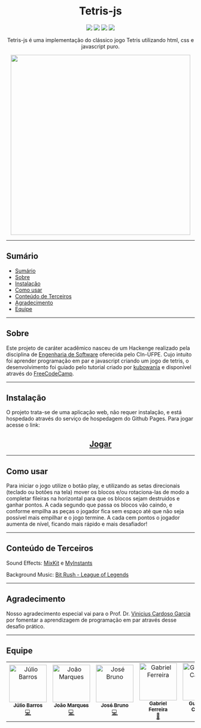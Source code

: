 <h1 align="center">Tetris-js</h1>

<p align="center">
<img src="https://img.shields.io/github/last-commit/kaesardev/tetris-js?style=plastic" />
<img src="https://img.shields.io/github/repo-size/kaesardev/tetris-js" />
<img src="https://img.shields.io/github/stars/kaesardev/tetris-js?style=plastic" />
<img src="https://img.shields.io/github/watchers/kaesardev/tetris-js?style=plastic" />
</p>

<p align="center">
Tetris-js é uma implementação do clássico jogo Tetris utilizando html, css e javascript puro.
</p>

<p align="center">
<img src="https://github.com/kaesardev/tetris-js/raw/main/preview.PNG" width="480px" height="480px" />
</p>

---

## Sumário

<!--ts-->

- [Sumário](#sumário)
- [Sobre](#sobre)
- [Instalação](#instalação)
- [Como usar](#como-usar)
- [Conteúdo de Terceiros](#conteúdo-de-terceiros)
- [Agradecimento](#agradecimento)
- [Equipe](#equipe)
  <!--te-->

---

## Sobre

Este projeto de caráter acadêmico nasceu de um Hackenge realizado pela disciplina de [Engenharia de Software](https://github.com/IF977/if977) oferecida pelo CIn-UFPE. Cujo intuito foi aprender programação em par e javascript criando um jogo de tetris, o desenvolvimento foi guiado pelo tutorial criado por [kubowania](https://github.com/kubowania) e disponível através do [FreeCodeCamp](https://www.freecodecamp.org/news/learn-javascript-by-creating-a-tetris-game/).

---

## Instalação

O projeto trata-se de uma aplicação web, não requer instalação, e está hospedado através do serviço de hospedagem do Github Pages. Para jogar acesse o link:

<h2 align="center"><a href="https://kaesardev.github.io/tetris-js/">Jogar</a></h2>

---

## Como usar

Para iniciar o jogo utilize o botão play, e utilizando as setas direcionais (teclado ou botões na tela) mover os blocos e/ou rotaciona-las de modo a completar fileiras na horizontal para que os blocos sejam destruidos e ganhar pontos. A cada segundo que passa os blocos vão caindo, e conforme empilha as peças o jogador fica sem espaço até que não seja possível mais empilhar e o jogo termine. A cada cem pontos o jogador aumenta de nível, ficando mais rápido e mais desafiador!

---

## Conteúdo de Terceiros

Sound Effects: [MixKit](https://mixkit.co/license/) e [MyInstants](https://www.myinstants.com/terms_of_use.html)

Background Music: [Bit Rush - League of Legends](https://soundcloud.com/leagueoflegends/bit-rush)

---

## Agradecimento

Nosso agradecimento especial vai para o Prof. Dr. [Vinicius Cardoso Garcia](https://github.com/vinicius3w) por fomentar a aprendizagem de programação em par através desse desafio prático.

---

## Equipe

<!-- ALL-CONTRIBUTORS-LIST:START - Do not remove or modify this section -->
<table>
  <tr>
    <td align="center"><a href="https://github.com/kaesardev"><img src="https://avatars.githubusercontent.com/u/35826588?s=460&u=1088d3ef2ce85238b647f51a1366a553b47846f7&v=4" width="100px;" alt="Júlio Barros"/><br /><sub><b>Júlio Barros</b></sub></a><br /><a href="https://github.com/kaesardev"title="Code">💻</a></td>
    <td align="center"><a href="https://github.com/joaomarkis"><img src="https://avatars.githubusercontent.com/u/44407300?s=460&u=65567ccfa9903107c4a6fb441989ecd3da224374&v=4" width="100px;" alt="João Marques"/><br /><sub><b>João Marques</b></sub></a><br /><a href="https://github.com/joaomarkis"title="Code">💻</a></td>
     <td align="center"><a href="https://github.com/brunofariasdeo"><img src="https://avatars.githubusercontent.com/u/42921279?s=460&u=ada2f7bbcb378035d9ae5b83c2cd3bc7de0ce373&v=4" width="100px;" alt="José Bruno"/><br /><sub><b>José Bruno</b></sub></a><br /><a href="https://github.com/brunofariasdeo"title="Code">💻</a></td>
    <td align="center"><a href="https://github.com/bihellzin"><img src="https://avatars.githubusercontent.com/u/49006461?s=460&u=64e9102106d36ba82b93113e5612a9a8996dbd3a&v=4" width="100px;" alt="Gabriel Ferreira"/><br /><sub><b>Gabriel Ferreira</b></sub></a><br /><a href="https://github.com/bihellzin"title="Design">🎨</a></td>
    <td align="center"><a href="https://github.com/guilhermeguerrac"><img src="https://avatars.githubusercontent.com/u/45825846?s=460&u=e633ecf1f6bb591eb01726b4642a74fe4ed6b1a3&v=4" width="100px;" alt="Guilherme Campos"/><br /><sub><b>Guilherme Campos</b></sub></a><br /><a href="https://github.com/guilhermeguerrac"title="Design">🎨</a></td>
    <td align="center"><a href="https://github.com/Renabouj"><img src="https://avatars.githubusercontent.com/u/52055583?s=460&v=4 " width="100px;" alt="Renato Ferreira"/><br /><sub><b>Renato Ferreira</b></sub></a><br /><a href="https://github.com/Renabouj"title="Design">🎨</a></td>
  </tr>
</table>
<!-- ALL-CONTRIBUTORS-LIST:END -->
